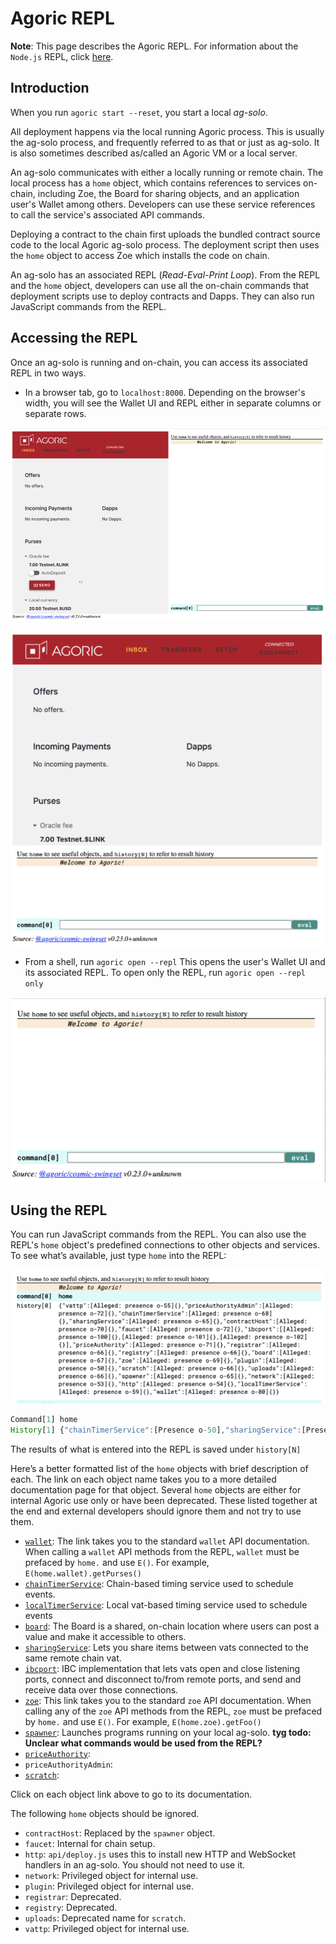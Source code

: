 # Agoric REPL

**Note**: This page describes the Agoric REPL. For information about the `Node.js` REPL, 
click [here](https://nodejs.org/api/repl.html).

## Introduction

When you run `agoric start --reset`, you start a local *ag-solo*. 

All deployment happens via the local running Agoric process. This is usually the 
ag-solo process, and frequently referred to as that or just as ag-solo. It is also 
sometimes described as/called an Agoric VM or a local server.

An ag-solo communicates with either a locally running or remote chain. The local process 
has a `home` object, which contains references to services on-chain, including Zoe, the 
Board for sharing objects, and an application user's Wallet among others. Developers can 
use these service references to call the service's associated API commands.

Deploying a contract to the chain first uploads the bundled contract source code to the 
local Agoric ag-solo process. The deployment script then uses the `home` object to access 
Zoe which installs the code on chain.

An ag-solo has an associated REPL (*Read-Eval-Print Loop*). From the REPL and the `home`
object, developers can use all the on-chain commands that deployment scripts use to 
deploy contracts and Dapps. They can also run JavaScript commands from the REPL. 

## Accessing the REPL

Once an ag-solo is running and on-chain, you can access its associated REPL
in two ways. 
- In a browser tab, go to `localhost:8000`. Depending on the browser's width, you
  will see the Wallet UI and REPL either in separate columns or separate rows.

![Wallet and REPL](./assets/walletAndREPLColumns.png)

![Wallet and REPL](./assets/walletAndREPLRows.png)

- From a shell, run `agoric open --repl` This opens the user's Wallet UI and its
  associated REPL. To open only the REPL, run `agoric open --repl only`

![REPL](./assets/REPL.png)

## Using the REPL

You can run JavaScript commands from the REPL. You can also use the REPL's 
`home` object's predefined connections to other objects and services. To see what’s 
available, just type `home` into the REPL:

![home](./assets/home.png)

```js
Command[1] home
History[1] {"chainTimerService":[Presence o-50],"sharingService":[Presence o-51],"contractHost":[Presence o-52],"ibcport":[Presence o-53],"registrar":[Presence o-54],"registry":[Presence o-55],"zoe":[Presence o-56],"localTimerService":[Presence o-57],"uploads":[Presence o-58],"spawner":[Presence o-59],"wallet":[Presence o-60],"network":[Presence o-61],"http":[Presence o-62]}
```
The results of what is entered into the REPL is saved under `history[N]`

Here’s a better formatted list of the `home` objects with brief description of each. The
link on each object name takes you to a more detailed documentation page for that object.
Several `home` objects are either for internal Agoric use only or have been deprecated. These
listed together at the end and external developers should ignore them and not try to use
them.

- [`wallet`](/wallet-api.md): The link takes you to the standard `wallet` API documentation. When calling
   a `wallet` API methods from the REPL, `wallet` must be prefaced by
   `home.` and use `E()`. For example, `E(home.wallet).getPurses()`   
- [`chainTimerService`](./timerService.md): Chain-based timing service used to schedule events.
- [`localTimerService`](./timerService.md): Local vat-based timing service used to schedule events 
- [`board`](./board.md): The Board is a shared, on-chain location where users can post a 
  value and make it accessible to others.
- [`sharingService`](./sharingService.md): Lets you share items between vats connected to the same remote chain vat.
- [`ibcport`](./networking.md): IBC implementation that lets vats open and close listening ports, 
  connect and disconnect to/from remote ports, and send and receive data over those connections.
- [`zoe`](/zoe/api/zoe.md): This link takes you
   to the standard `zoe` API documentation. When calling
   any of the `zoe` API methods from the REPL, `zoe` must be prefaced by
   `home.` and use `E()`. For example, `E(home.zoe).getFoo()` 
- [`spawner`](./spawner.md): Launches programs running on your local ag-solo. **tyg todo: Unclear what commands would be used from the REPL?**
- [`priceAuthority`](./priceAuthority.md):
- `priceAuthorityAdmin`:
- [`scratch`](./scratch.md):

Click on each object link above to go to its documentation.

The following `home` objects should be ignored.
- `contractHost`: Replaced by the `spawner` object.
- `faucet`: Internal for chain setup.
- `http`: `api/deploy.js` uses this to install new HTTP and WebSocket handlers in an
   ag-solo.  You should not need to use it. 
- `network`: Privileged object for internal use.
- `plugin`: Privileged object for internal use.
- `registrar`: Deprecated.
- `registry`: Deprecated.
- `uploads`: Deprecated name for `scratch`.
- `vattp`: Privileged object for internal use.

